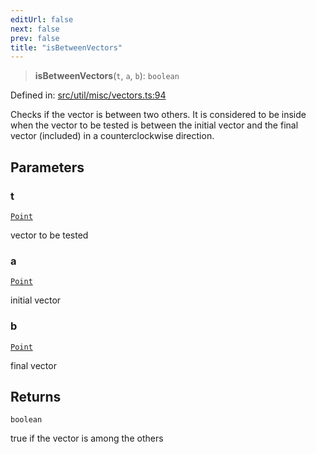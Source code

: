 ```yaml
---
editUrl: false
next: false
prev: false
title: "isBetweenVectors"
---
```


> **isBetweenVectors**(`t`, `a`, `b`): `boolean`

Defined in: [src/util/misc/vectors.ts:94](https://github.com/fabricjs/fabric.js/blob/9a792f4b7b8031f02ec7ea4ce8c99f810e45cfec/src/util/misc/vectors.ts#L94)

Checks if the vector is between two others. It is considered
to be inside when the vector to be tested is between the
initial vector and the final vector (included) in a counterclockwise direction.

## Parameters

### t

[`Point`](/api/classes/point/)

vector to be tested

### a

[`Point`](/api/classes/point/)

initial vector

### b

[`Point`](/api/classes/point/)

final vector

## Returns

`boolean`

true if the vector is among the others

